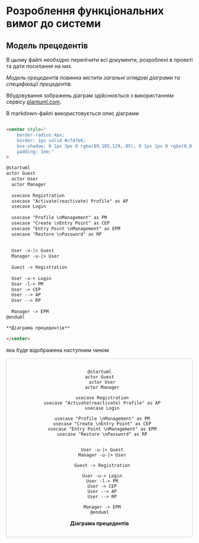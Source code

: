 # Розроблення функціональних вимог до системи

## Модель прецедентів

В цьому файлі необхідно перелічити всі документи, розроблені в проекті та дати посилання на них.

*Модель прецедентів повинна містити загальні оглядові діаграми та специфікації прецедентів.*



Вбудовування зображень діаграм здійснюється з використанням сервісу [plantuml.com](https://plantuml.com/). 

В markdown-файлі використовується опис діаграми

```md

<center style="
    border-radius:4px;
    border: 1px solid #cfd7e6;
    box-shadow: 0 1px 3px 0 rgba(89,105,129,.05), 0 1px 1px 0 rgba(0,0,0,.025);
    padding: 1em;"
>

@startuml
actor Guest
  actor User
  actor Manager
  
  usecase Registration
  usecase "Activate(reactivate) Profile" as AP
  usecase Login
  
  usecase "Profile \nManagement" as PM
  usecase "Create \nEntry Point" as CEP
  usecase "Entry Point \nManagement" as EPM
  usecase "Restore \nPassword" as RP
  
  
  User -u-|> Guest
  Manager -u-|> User
  
  Guest -> Registration
  
  User -u-> Login
  User -l-> PM
  User -> CEP
  User --> AP
  User --> RP
  
  Manager -> EPM
@enduml

**Діаграма прецедентів**

</center>
```

яка буде відображена наступним чином

<center style="
    border-radius:4px;
    border: 1px solid #cfd7e6;
    box-shadow: 0 1px 3px 0 rgba(89,105,129,.05), 0 1px 1px 0 rgba(0,0,0,.025);
    padding: 1em;"
    >

```plantuml
@startuml
actor Guest
  actor User
  actor Manager
  
  usecase Registration
  usecase "Activate(reactivate) Profile" as AP
  usecase Login
  
  usecase "Profile \nManagement" as PM
  usecase "Create \nEntry Point" as CEP
  usecase "Entry Point \nManagement" as EPM
  usecase "Restore \nPassword" as RP
  
  
  User -u-|> Guest
  Manager -u-|> User
  
  Guest -> Registration
  
  User -u-> Login
  User -l-> PM
  User -> CEP
  User --> AP
  User --> RP
  
  Manager -> EPM
@enduml
```


**Діаграма прецедентів**

</center>
